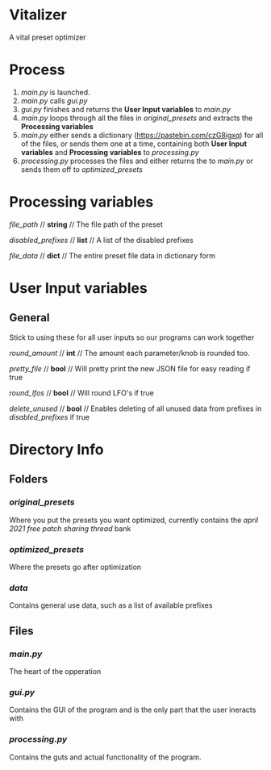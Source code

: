 # Vitalizer

A vital preset optimizer

# Process

1. _main.py_ is launched.
2. _main.py_ calls _gui.py_
3. _gui.py_ finishes and returns the **User Input variables** to _main.py_
4. _main.py_ loops through all the files in _original_presets_ and extracts the **Processing variables**
5. _main.py_ either sends a dictionary (https://pastebin.com/czG8igxq) for all of the files, or sends them one at a time, containing both **User Input variables** and **Processing variables** to _processing.py_
6. _processing.py_ processes the files and either returns the to _main.py_ or sends them off to _optimized_presets_

# Processing variables

_file_path_ // __string__ // The file path of the preset

_disabled_prefixes_ // __list__ // A list of the disabled prefixes

_file_data_ // __dict__ // The entire preset file data in dictionary form

# User Input variables

## General

Stick to using these for all user inputs so our programs can work together

_round_amount_ // __int__ // The amount each parameter/knob is rounded too.

_pretty_file_ // __bool__ // Will pretty print the new JSON file for easy reading if true

_round_lfos_ //  __bool__ // Will round LFO's if true

_delete_unused_ // __bool__ // Enables deleting of all unused data from prefixes in _disabled_prefixes_ if true

# Directory Info

## Folders

### _original_presets_ 

Where you put the presets you want optimized, currently contains the _april 2021 free patch sharing thread_ bank

### _optimized_presets_

Where the presets go after optimization

### _data_

Contains general use data, such as a list of available prefixes

## Files

### _main.py_

The heart of the opperation

### _gui.py_

Contains the GUI of the program and is the only part that the user ineracts with

### _processing.py_

Contains the guts and actual functionality of the program.
